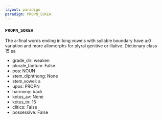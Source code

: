 ```yaml
---
layout: paradigm
paradigm: PROPN_SOKEA
---
```

### ` PROPN_SOKEA `

The a-final words ending in long vowels with syllable boundary have a:0 variation and more allomorphs for plyral genitive or illative. Dictionary class 15 ea
* grade_dir: weaken
* plurale_tantum: False
* pos: NOUN
* stem_diphthong: None
* stem_vowel: a
* upos: PROPN
* harmony: back
* kotus_av: None
* kotus_tn: 15
* clitics: False
* possessive: False
